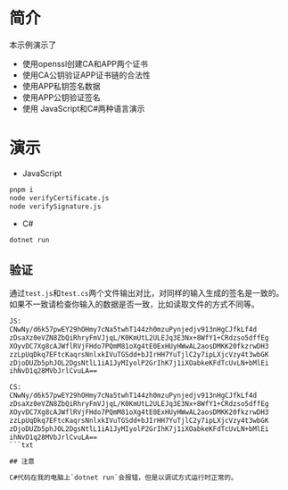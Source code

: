 # 简介

本示例演示了
- 使用openssl创建CA和APP两个证书
- 使用CA公钥验证APP证书链的合法性
- 使用APP私钥签名数据
- 使用APP公钥验证签名
- 使用 JavaScript和C#两种语言演示

# 演示

- JavaScript
```sh
pnpm i
node verifyCertificate.js
node verifySignature.js
```

- C#
```sh
dotnet run
```

## 验证

通过`test.js`和`test.cs`两个文件输出对比，对同样的输入生成的签名是一致的。如果不一致请检查你输入的数据是否一致，比如读取文件的方式不同等。

```txt
JS:
CNwNy/d6k57pwEY29hOHmy7cNa5twhT144zh0mzuPynjedjv913nHgCJfkLf4d
zDsaXz0eVZN8ZbQiRhryFmVJjqL/K0KmUtL2ULEJq3E3Nx+8WfY1+CRdzso5dffEg
XOyvDC7Xg8cAJWflRVjFHdo7PQmM81oXg4tE0ExHUyHWwAL2aosDMKK20fkzrwDH3
zzLpUqDkq7EFtcKaqrsNnlxkIVuTGSdd+bJIrHH7YuTjlC2y7ipLXjcVzy4t3wbGK
zDjoDUZb5phJOL2DgsNtlL1iA1JyMIyolP2GrIhK7j1iXOabkeKFdTcUvLN+bMlEi
ihNvD1q28MVbJrlCvuLA==
```

```txt
CS:
CNwNy/d6k57pwEY29hOHmy7cNa5twhT144zh0mzuPynjedjv913nHgCJfkLf4d
zDsaXz0eVZN8ZbQiRhryFmVJjqL/K0KmUtL2ULEJq3E3Nx+8WfY1+CRdzso5dffEg
XOyvDC7Xg8cAJWflRVjFHdo7PQmM81oXg4tE0ExHUyHWwAL2aosDMKK20fkzrwDH3
zzLpUqDkq7EFtcKaqrsNnlxkIVuTGSdd+bJIrHH7YuTjlC2y7ipLXjcVzy4t3wbGK
zDjoDUZb5phJOL2DgsNtlL1iA1JyMIyolP2GrIhK7j1iXOabkeKFdTcUvLN+bMlEi
ihNvD1q28MVbJrlCvuLA==
```txt

## 注意

C#代码在我的电脑上`dotnet run`会报错，但是以调试方式运行时正常的。
